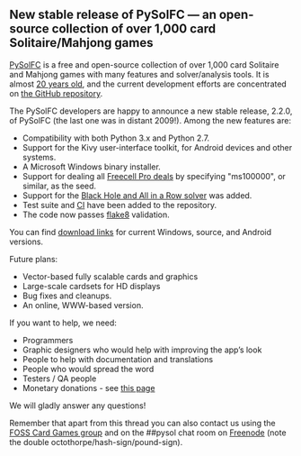 ## New stable release of PySolFC — an open-source collection of over 1,000 card Solitaire/Mahjong games

[PySolFC](http://pysolfc.sourceforge.net/) is a free and open-source collection of over 1,000 card Solitaire and Mahjong games with many features and solver/analysis tools. It is almost [20 years old](http://solitaire.vegard2.net/pysol.html), and the current development efforts are concentrated on [the GitHub repository](https://github.com/shlomif/PySolFC).

The PySolFC developers are happy to announce a new stable release, 2.2.0, of PySolFC (the last one was in distant 2009!). Among the new features are:

* Compatibility with both Python 3.x and Python 2.7.
* Support for the Kivy user-interface toolkit, for Android devices and other systems.
* A Microsoft Windows binary installer.
* Support for dealing all [Freecell Pro deals](http://fc-solve.shlomifish.org/faq.html#what_are_ms_deals) by specifying "ms100000", or similar, as the seed.
* Support for the [Black Hole and All in a Row solver](http://www.shlomifish.org/open-source/projects/black-hole-solitaire-solver/) was added.
* Test suite and [CI](https://en.wikipedia.org/wiki/Continuous_integration) have been added to the repository.
* The code now passes [flake8](https://pypi.python.org/pypi/flake8) validation.

You can find [download links](https://sourceforge.net/projects/pysolfc/files/PySolFC/) for current Windows, source, and Android versions.

Future plans:

* Vector-based fully scalable cards and graphics
* Large-scale cardsets for HD displays
* Bug fixes and cleanups.
* An online, WWW-based version.

If you want to help, we need:

* Programmers
* Graphic designers who would help with improving the app’s look
* People to help with documentation and translations
* People who would spread the word
* Testers / QA people
* Monetary donations - see [this page](http://www.shlomifish.org/meta/how-to-help/)

We will gladly answer any questions!

Remember that apart from this thread you can also contact us using the [FOSS Card Games group](https://groups.google.com/forum/#!forum/foss-card-games) and on the ##pysol chat room on [Freenode](http://freenode.net/) (note the double octothorpe/hash-sign/pound-sign).
